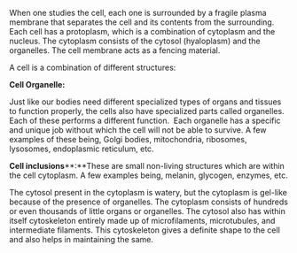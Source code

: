When one studies the cell, each one is surrounded by a fragile plasma membrane that separates the cell and its contents from the surrounding. Each cell has a protoplasm, which is a combination of cytoplasm and the nucleus. The cytoplasm consists of the cytosol (hyaloplasm) and the organelles. The cell membrane acts as a fencing material.

A cell is a combination of different structures:

**Cell Organelle:**

Just like our bodies need different specialized types of organs and tissues to function properly, the cells also have specialized parts called organelles. Each of these performs a different function.  Each organelle has a specific and unique job without which the cell will not be able to survive. A few examples of these being, Golgi bodies, mitochondria, ribosomes, lysosomes, endoplasmic reticulum, etc.

**Cell inclusions****:**These are small non-living structures which are within the cell cytoplasm. A few examples being, melanin, glycogen, enzymes, etc.

The cytosol present in the cytoplasm is watery, but the cytoplasm is gel-like because of the presence of organelles. The cytoplasm consists of hundreds or even thousands of little organs or organelles. The cytosol also has within itself cytoskeleton entirely made up of microfilaments, microtubules, and intermediate filaments. This cytoskeleton gives a definite shape to the cell and also helps in maintaining the same.